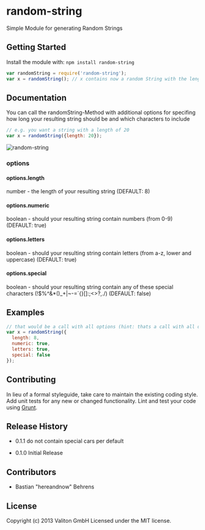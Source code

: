 # random-string

Simple Module for generating Random Strings

## Getting Started
Install the module with: `npm install random-string`

```javascript
var randomString = require('random-string');
var x = randomString(); // x contains now a random String with the length of 8
```

## Documentation

You can call the randomString-Method with additional options for specifing how long your resulting string should be and which characters to include

```javascript
// e.g. you want a string with a length of 20
var x = randomString({length: 20});
```

![random-string](https://api.travis-ci.org/valiton/node-random-string.png "random-string")

### options

#### options.length

number - the length of your resulting string (DEFAULT: 8)

#### options.numeric

boolean - should your resulting string contain numbers (from 0-9) (DEFAULT: true)

#### options.letters

boolean - should your resulting string contain letters (from a-z, lower and uppercase) (DEFAULT: true)

#### options.special

boolean - should your resulting string contain any of these special characters (!$%^&*()_+|~-=`{}[]:;<>?,./) (DEFAULT: false)


## Examples

```javascript
// that would be a call with all options (hint: thats a call with all defaults, und the options wouldnt be necessary in that case!)
var x = randomString({
  length: 8,
  numeric: true,
  letters: true,
  special: false
});
```

## Contributing
In lieu of a formal styleguide, take care to maintain the existing coding style. Add unit tests for any new or changed functionality. Lint and test your code using [Grunt](http://gruntjs.com/).


## Release History

- 0.1.1 do not contain special cars per default

- 0.1.0 Initial Release


## Contributors

- Bastian "hereandnow" Behrens

## License
Copyright (c) 2013 Valiton GmbH
Licensed under the MIT license.
